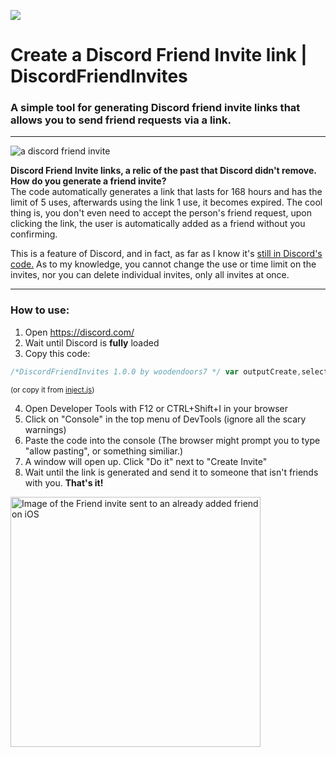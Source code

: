 [<img src="https://cdn.discordapp.com/attachments/1113574795540430969/1113577994804547654/invites.png" href="https://www.youtube.com/watch?v=qIU5jx4gup8">](https://www.youtube.com/watch?v=qIU5jx4gup8)


# Create a Discord Friend Invite link | DiscordFriendInvites
### A simple tool for generating Discord friend invite links that allows you to send friend requests via a link.

<hr></hr>

<img src="https://cdn.discordapp.com/attachments/1113574795540430969/1113587461365448704/newimage.png" alt="a discord friend invite">

<b>Discord Friend Invite links, a relic of the past that Discord didn't remove. How do you generate a friend invite?</b>
<br>
The code automatically generates a link that lasts for 168 hours and has the limit of 5 uses, afterwards using the link 1 use, it becomes expired. The cool thing is, you don't even need to accept the person's friend request, upon clicking the link, the user is automatically added as a friend without you confirming.

This is a feature of Discord, and in fact, as far as I know it's [still in Discord's code.](https://github.com/doggybootsy/hidden-disc-docs/blob/main/snippets/createFriendInvite.js) 
As to my knowledge, you cannot change the use or time limit on the invites, nor you can delete individual invites, only all invites at once. 


<hr></hr>

### How to use:
1. Open https://discord.com/
2. Wait until Discord is **fully** loaded
3. Copy this code: 
```js
/*DiscordFriendInvites 1.0.0 by woodendoors7 */ var outputCreate,selectInvite,token,div,closeBtn,offsetLeft,offsetTop,html='\n    <div id="mainWindow">\n        <div id="header">DiscordFriendInvites<br>by woodendoors7<div id="closeBtn" class="closeButton-30b1gR" aria-label="Dismiss" role="button" tabindex="0"><svg aria-hidden="true" role="img" class="closeIcon-3eoP1e" width="18" height="18" viewBox="0 0 24 24"><path fill="currentColor" d="M18.4 4L12 10.4L5.6 4L4 5.6L10.4 12L4 18.4L5.6 20L12 13.6L18.4 20L20 18.4L13.6 12L20 5.6L18.4 4Z"></path></svg></div></div>\n        <div class="dividing">\n            <p class="sectionTitle">\n                Create Invite\n            </p>\n            <button class="fieldButton-14lHvK button-ejjZWC lookFilled-1H2Jvj colorPrimary-2-Lusz sizeSmall-3R2P2p grow-2T4nbg" id="runCreate">Do It</button>\n        </div>\n    \n        <div class="dividing">\n            <p class="sectionTitle">\n                View Invite\n            </p>\n            <select name="Select Invite" id="selectInvite">\n    \n              </select>\n    \n            <button class="sectionButton fieldButton-14lHvK button-ejjZWC lookFilled-1H2Jvj colorPrimary-2-Lusz sizeSmall-3R2P2p grow-2T4nbg" id="runInfo">View Info</button>\n        </div>\n        <div onClick="this.select();" disabled type="text" class="textOutput inputDefault-Ciwd-S input-3O04eu" id="outputCreate"><b style="margin-top: 8px;display: block;">Welcome!</b></div>\n        <button style="margin-left: 32%; margin-top: 10px;" class="sectionButton fieldButton-14lHvK button-ejjZWC lookFilled-1H2Jvj colorPrimary-2-Lusz sizeSmall-3R2P2p grow-2T4nbg" id="runDelete">Delete All Invites</button>\n        <a href="https://github.com/woodendoors7/DiscordFriendInvites"><img style="margin-top: 10px; width: 250px;" src="https://cdn.discordapp.com/attachments/1113574795540430969/1113574807611650128/pleasestar.png"></a>\n        </div>',css='#mainWindow {\n        position: absolute;\n        z-index: 9;\n        background-color:  #2F3136;\n        border: 1px solid #3f4147;\n        color: white;\n        text-align: center;\n        height: 280px;\n        width: 400px;\n        font-family: "Century Gothic", CenturyGothic, Geneva, AppleGothic, sans-serif;\n        z-index: 1000;\n        border-radius: 12px;\n    }\n    \n    #header {\n        padding: 10px;\n        cursor: move;\n        z-index: 10;\n        background-color: #5865F2;\n        color: #ffe8e9;\n        user-select: none;\n        font-weight: bold;\n        border-top-left-radius:12px;\n        border-top-right-radius: 12px;\n\n    }\n    \n    .dividing {\n        background-color: #2F3136;\n        width: 100%;\n        height: 50px;\n        text-align: left;\n        vertical-align: middle;\n        white-space: nowrap;\n        line-height: 50px;\n    }\n    \n    .sectionTitle {\n        vertical-align: middle;\n        margin: 0px;\n        font-size: 18px;\n        margin-left: 15px;\n    }\n    \n    .sectionButton {\n        vertical-align: middle;\n    }\n    \n    .dividing * {\n        display: inline;\n    }\n    \n    .textOutput {\n        max-width: 93%;\n        min-height: 16px;\n        cursor: text;\n        margin-left: 10px;\n        user-select: all;\n        padding: 3px;\n        text-align: center;\n        margin-left: 10px;\n    }';async function inject(){var e=document.createElement("div");e.innerHTML=html,e.innerHTML+=`\n\n<style>${css}</style>`,document.body.appendChild(e),(div=document.getElementById("mainWindow")).style.top="100px",div.style.left="100px",window.addEventListener("mousemove",divMove,!0),document.getElementById("header").addEventListener("mousedown",mouseDown,!1),window.addEventListener("mouseup",mouseUp,!1),document.getElementById("runCreate").addEventListener("click",createElement),document.getElementById("runInfo").addEventListener("click",checkTheInfo),document.getElementById("runDelete").addEventListener("click",deleteInvites),closeBtn=document.getElementById("closeBtn"),outputCreate=document.getElementById("outputCreate"),selectInvite=document.getElementById("selectInvite"),expireAfterCreate=document.getElementById("expireAfterCreate"),maxUsesCreate=document.getElementById("maxUsesCreate"),closeBtn.addEventListener("click",uninject),token=await getToken(),outputCreate.innerHTML='<b style="margin-top: 8px;display: block;">Welcome!</b>',fetchInvites(!1)}async function createElement(){outputCreate.innerHTML='<b style="margin-top: 8px;display: block;">Loading . . .</b>';let e=await fetch("https://discord.com/api/v9/users/@me/invites",{credentials:"include",headers:{"User-Agent":"Mozilla/5.0 (Windows NT 10.0; rv:103.0) Gecko/20100101 Firefox/103.0",Accept:"*/*","Accept-Language":"en,sk;q=0.8,cs;q=0.5,en-US;q=0.3","Content-Type":"application/json",Authorization:token,"X-Discord-Locale":"en-US","X-Debug-Options":"bugReporterEnabled","Sec-Fetch-Dest":"empty","Sec-Fetch-Mode":"cors","Sec-Fetch-Site":"same-origin","Sec-GPC":"1"},referrer:"https://discord.com/channels/@me",body:"{}",method:"POST",mode:"cors"}),t=await e.json();outputCreate.innerHTML=`<b style="margin-top: 8px;display: block;">https://discord.gg/${t.code}</b>`,"No Invites"==selectInvite.firstChild.innerText&&(selectInvite.innerHTML="");let n=document.createElement("option");n.value=t.code,n.innerText=`discord.gg/${t.code}`,selectInvite.appendChild(n)}async function fetchInvites(e){let t=await fetch("https://discord.com/api/v9/users/@me/invites",{credentials:"include",headers:{"User-Agent":"Mozilla/5.0 (Windows NT 10.0; rv:103.0) Gecko/20100101 Firefox/103.0",Accept:"*/*","Accept-Language":"en,sk;q=0.8,cs;q=0.5,en-US;q=0.3","Content-Type":"application/json",Authorization:token,"X-Discord-Locale":"en-US","X-Debug-Options":"bugReporterEnabled","Sec-Fetch-Dest":"empty","Sec-Fetch-Mode":"cors","Sec-Fetch-Site":"same-origin","Sec-GPC":"1"},referrer:"https://discord.com/channels/@me",method:"GET",mode:"cors"}),n=await t.json();if(selectInvite.innerHTML="",0==n.length){let e=document.createElement("option");return e.value="none",e.innerText="No Invites",selectInvite.appendChild(e),n}for(let e=0;e<n.length;e++){let t=document.createElement("option");t.value=n[e].code,t.innerText=`discord.gg/${n[e].code}`,selectInvite.appendChild(t)}if(1==e)return n}async function checkTheInfo(){let e=selectInvite.value;outputCreate.innerHTML='<b style="margin-top: 8px;display: block;">Loading . . .</b>';let t,n=await fetchInvites(!0);for(let i=0;i<n.length;i++)n[i].code==e&&(t=n[i]);outputCreate.innerHTML=t?`<b>Uses:</b> ${t.uses}/${t.max_uses}, <b>Expires in:</b> ${Math.round(t.max_age/60/60)} hours,</br> <i>https://discord.gg/${t.code}</i>`:"Invite not found!"}async function deleteInvites(){await fetch("https://discord.com/api/v9/users/@me/invites",{credentials:"include",headers:{"User-Agent":"Mozilla/5.0 (Windows NT 10.0; rv:103.0) Gecko/20100101 Firefox/103.0",Accept:"*/*","Accept-Language":"en,sk;q=0.8,cs;q=0.5,en-US;q=0.3","Content-Type":"application/json",Authorization:token,"X-Discord-Locale":"en-US","X-Debug-Options":"bugReporterEnabled","Sec-Fetch-Dest":"empty","Sec-Fetch-Mode":"cors","Sec-Fetch-Site":"same-origin","Sec-GPC":"1"},referrer:"https://discord.com/channels/@me",method:"DELETE",mode:"cors"});selectInvite.innerHTML="";let e=document.createElement("option");e.value="none",e.innerText="No Invites",selectInvite.appendChild(e),outputCreate.innerHTML='<b style="margin-top: 8px;display: block;">Invites deleted</b>'}"complete"===document.readyState&&inject();var clicked=!1;async function mouseUp(){clicked=!1}async function mouseDown(e){clicked=!0,offsetLeft=div.offsetLeft-e.clientX,offsetTop=div.offsetTop-e.clientY}function divMove(e){clicked&&(div.style.position="absolute",div.style.top=e.clientY+offsetTop+"px",div.style.left=e.clientX+offsetLeft+"px")}async function getToken(){return outputCreate.innerHTML='<b style="margin-top: 8px;display: block;">Getting token...</b>',await(webpackChunkdiscord_app.push([[""],{},e=>{m=[];for(let t in e.c)m.push(e.c[t])}]),m).find((e=>void 0!==e?.exports?.default?.getToken)).exports.default.getToken()}async function uninject(){window.removeEventListener("mousemove"),document.getElementById("header").removeEventListener("mousedown"),window.removeEventListener("mouseup"),document.getElementById("mainWindow").remove(),inject=null,createElement=null,inject=null,fetchInvites=null,checkTheInfo=null,deleteInvites=null,removeEventListener("mouseMove",window)}console.log("Hello!");
```
<sup>(or copy it from <a href="https://github.com/woodendoors7/DiscordFriendInvites/blob/main/inject.js">inject.js</a>)</sup>

4. Open Developer Tools with F12 or CTRL+Shift+I in your browser
5. Click on "Console" in the top menu of DevTools (ignore all the scary warnings)
6. Paste the code into the console (The browser might prompt you to type "allow pasting", or something similiar.)
7. A window will open up. Click "Do it" next to "Create Invite"
8. Wait until the link is generated and send it to someone that isn't friends with you. **That's it!**


<img alt="Image of the Friend invite sent to an already added friend on iOS" src="https://cdn.discordapp.com/attachments/434396495983149056/993244625735266377/unknown.png?size=4096" width="400">
  
